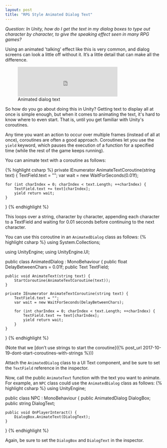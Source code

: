 ```yaml
---
layout: post
title: "RPG Style Animated Dialog Text"
---
```

*Question: In Unity, how do I get the text in my dialog boxes to type out character by character, to give the speaking effect seen in many RPG games?*

Using an animated 'talking' effect like this is very common, and dialog screens can look a little off without it. It’s a little detail that can make all the difference.

<figure>
  <iframe src='https://gfycat.com/ifr/FaintFirsthandDiscus' frameborder='0' scrolling='no' width='319' height='95'></iframe>
  <figcaption>Animated dialog text</figcaption>
</figure>

So how do you go about doing this in Unity? Getting text to display all at once is simple enough, but when it comes to animating the text, it's hard to know where to even start. That is, until you get familiar with Unity's coroutines.

Any time you want an action to occur over multiple frames (instead of all at once), coroutines are often a good approach. Coroutines let you use the `yield` keyword, which pauses the execution of a function for a specified time (while the rest of the game keeps running).

You can animate text with a coroutine as follows:

{% highlight csharp %}
private IEnumerator AnimateTextCoroutine(string text) {
    TextField.text = "";
    var wait = new WaitForSeconds(0.01f);

    for (int charIndex = 0; charIndex < text.Length; ++charIndex) {
        TextField.text += text[charIndex];
        yield return wait;
    }
}
{% endhighlight %}

This loops over a string, character by character, appending each character to a TextField and waiting for 0.01 seconds before continuing to the next character.

You can use this coroutine in an `AnimatedDialog` class as follows:
{% highlight csharp %}
using System.Collections;

using UnityEngine;
using UnityEngine.UI;

public class AnimatedDialog : MonoBehaviour {
    public float DelayBetweenChars = 0.01f;
    public Text TextField;

    public void AnimateText(string text) {
        StartCoroutine(AnimateTextCoroutine(text));
    }

    private IEnumerator AnimateTextCoroutine(string text) {
        TextField.text = "";
        var wait = new WaitForSeconds(DelayBetweenChars);

        for (int charIndex = 0; charIndex < text.Length; ++charIndex) {
            TextField.text += text[charIndex];
            yield return wait;
        }
    }
}
{% endhighlight %}

<span class="muted">(Note that we [don’t use strings to start the coroutine]({% post_url 2017-10-19-dont-start-coroutines-with-strings %}))</span>

Attach the `AnimatedDialog` class to a UI Text component, and be sure to set the `TextField` reference in the inspector.

Now, call the public `AnimateText` function with the text you want to animate. For example, an `NPC` class could use the `AnimatedDialog` class as follows:
{% highlight csharp %}
using UnityEngine;

public class NPC : MonoBehaviour {
    public AnimatedDialog DialogBox;
    public string DialogText;

    public void OnPlayerInteract() {
        DialogBox.AnimateText(DialogText);
    }
}
{% endhighlight %}

Again, be sure to set the `DialogBox` and `DialogText` in the inspector.
